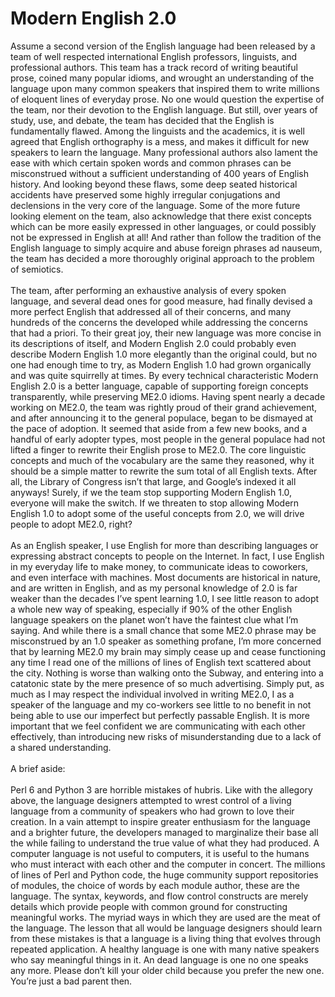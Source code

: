 Modern English 2.0
==================

Assume a second version of the English language had been released by a team of well respected international English professors, linguists, and professional authors.   This team has a track record of writing beautiful prose, coined many popular idioms, and wrought an understanding of the language upon many common speakers that inspired them to write millions of eloquent lines of everyday prose.  No one would question the expertise of the team, nor their devotion to the English language. But still, over years of study, use, and debate, the team has decided that the English is fundamentally flawed.  Among the linguists and the academics, it is well agreed that English orthography is a mess, and makes it difficult for new speakers to learn the language.  Many professional authors also lament the ease with which certain spoken words and common phrases can be misconstrued without a sufficient understanding of 400 years of English history.  And looking beyond these flaws, some deep seated historical accidents have preserved some highly irregular conjugations and declensions in the very core of the language.  Some of the more future looking element on the team, also acknowledge that there exist concepts which can be more easily expressed in other languages, or could possibly not be expressed in English at all!  And rather than follow the tradition of the English language to simply acquire and abuse foreign phrases ad nauseum, the team has decided a more thoroughly original approach to the problem of semiotics.<br><br>The team, after performing an exhaustive analysis of every spoken language, and several dead ones for good measure, had finally devised a more perfect English that addressed all of their concerns, and many hundreds of the concerns the developed while addressing the concerns that had a priori.  To their great joy, their new language was more concise in its descriptions of itself, and Modern English 2.0 could probably even describe Modern English 1.0 more elegantly than the original could, but no one had enough time to try, as Modern English 1.0 had grown organically and was quite squirrelly at times.  By every technical characteristic Modern English 2.0 is a better language, capable of supporting foreign concepts transparently, while preserving ME2.0 idioms.  Having spent nearly a decade working on ME2.0, the team was rightly proud of their grand achievement, and after announcing it to the general populace, began to be dismayed at the pace of adoption.  It seemed that aside from a few new books, and a handful of early adopter types, most people in the general populace had not lifted a finger to rewrite their English prose to ME2.0.  The core linguistic concepts and much of the vocabulary are the same they reasoned, why it should be a simple matter to rewrite the sum total of all English texts.  After all, the Library of Congress isn’t that large, and Google’s indexed it all anyways!  Surely, if we the team stop supporting Modern English 1.0, everyone will make the switch.  If we threaten to stop allowing Modern English 1.0 to adopt some of the useful concepts from 2.0, we will drive people to adopt ME2.0, right?<br><br>As an English speaker, I use English for more than describing languages or expressing abstract concepts to people on the Internet.  In fact, I use English in my everyday life to make money, to communicate ideas to coworkers, and even interface with machines.  Most documents are historical in nature, and are written in English, and as my personal knowledge of 2.0 is far weaker than the decades I’ve spent learning 1.0, I see little reason to adopt a whole new way of speaking, especially if 90% of the other English language speakers on the planet won’t have the faintest clue what I’m saying.  And while there is a small chance that some ME2.0 phrase may be misconstrued by an 1.0 speaker as something profane, I’m more concerned that by learning ME2.0 my brain may simply cease up and cease functioning any time I read one of the millions of lines of English text scattered about the city.  Nothing is worse than walking onto the Subway, and entering into a catatonic state by the mere presence of so much advertising.  Simply put, as much as I may respect the individual involved in writing ME2.0, I as a speaker of the language and my co-workers see little to no benefit in not being able to use our imperfect but perfectly passable English.  It is more important that we feel confident we are communicating with each other effectively, than introducing new risks of misunderstanding due to a lack of a shared understanding.<br><br>A brief aside:<br><br>Perl 6 and Python 3 are horrible mistakes of hubris.  Like with the allegory above, the language designers attempted to wrest control of a living language from a community of speakers who had grown to love their creation.  In a vain attempt to inspire greater enthusiasm for the language and a brighter future, the developers managed to marginalize their base all the while failing to understand the true value of what they had produced.  A computer language is not useful to computers, it is useful to the humans who must interact with each other and the computer in concert.  The millions of lines of Perl and Python code, the huge community support repositories of modules, the choice of words by each module author, these are the language.  The syntax, keywords, and flow control constructs are merely details which provide people with common ground for constructing meaningful works.  The myriad ways in which they are used are the meat of the language.  The lesson that all would be language designers should learn from these mistakes is that a language is a living thing that evolves through repeated application.  A healthy language is one with many native speakers who say meaningful things in it.  An dead language is one no one speaks any more.   Please don’t kill your older child because you prefer the new one.  You’re just a bad parent then.<br><br>
